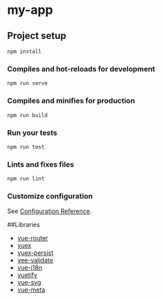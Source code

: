 # my-app

## Project setup
```
npm install
```

### Compiles and hot-reloads for development
```
npm run serve
```

### Compiles and minifies for production
```
npm run build
```

### Run your tests
```
npm run test
```

### Lints and fixes files
```
npm run lint
```

### Customize configuration
See [Configuration Reference](https://cli.vuejs.org/config/).

##Libraries
* [vue-router](https://github.com/vuejs/vue-router)
* [vuex](https://github.com/vuejs/vuex) 
* [vuex-persist](https://github.com/championswimmer/vuex-persist)
* [vee-validate](https://github.com/baianat/vee-validate)
* [vue-i18n](https://github.com/kazupon/vue-i18n)
* [vuetify](https://github.com/vuetifyjs/vuetify)
* [vue-svg](https://github.com/sam3d/vue-svg)
* [vue-meta](https://github.com/nuxt/vue-meta)

